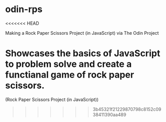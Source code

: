 # odin-rps
<<<<<<< HEAD

Making a Rock Paper Scissors Project (in JavaScript) via The Odin Project

Showcases the basics of JavaScript to problem solve and create a functianal game of rock paper scissors.
=======
(Rock Paper Scissors Project (in JavaScript))
>>>>>>> 3b45321f21229870798c8152c0938411390aa489
